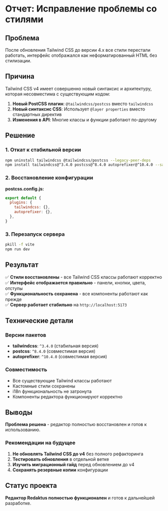 # Отчет: Исправление проблемы со стилями

## Проблема

После обновления Tailwind CSS до версии 4.x все стили перестали работать, интерфейс отображался как неформатированный HTML без стилизации.

## Причина

Tailwind CSS v4 имеет совершенно новый синтаксис и архитектуру, которая несовместима с существующим кодом:

1. **Новый PostCSS плагин**: `@tailwindcss/postcss` вместо `tailwindcss`
2. **Новый синтаксис CSS**: Использует `@layer properties` вместо стандартных директив
3. **Изменения в API**: Многие классы и функции работают по-другому

## Решение

### 1. Откат к стабильной версии
```bash
npm uninstall tailwindcss @tailwindcss/postcss --legacy-peer-deps
npm install tailwindcss@^3.4.0 postcss@^8.4.0 autoprefixer@^10.4.0 --save-dev --legacy-peer-deps
```

### 2. Восстановление конфигурации
**postcss.config.js:**
```javascript
export default {
  plugins: {
    tailwindcss: {},
    autoprefixer: {},
  },
}
```

### 3. Перезапуск сервера
```bash
pkill -f vite
npm run dev
```

## Результат

✅ **Стили восстановлены** - все Tailwind CSS классы работают корректно  
✅ **Интерфейс отображается правильно** - панели, кнопки, цвета, отступы  
✅ **Функциональность сохранена** - все компоненты работают как прежде  
✅ **Сервер работает стабильно** на `http://localhost:5173`  

## Технические детали

### Версии пакетов
- **tailwindcss**: `^3.4.0` (стабильная версия)
- **postcss**: `^8.4.0` (совместимая версия)
- **autoprefixer**: `^10.4.0` (совместимая версия)

### Совместимость
- Все существующие Tailwind классы работают
- Кастомные стили сохранены
- i18n функциональность не затронута
- Компоненты редактора функционируют корректно

## Выводы

**Проблема решена** - редактор полностью восстановлен и готов к использованию.

### Рекомендации на будущее
1. **Не обновлять Tailwind CSS до v4** без полного рефакторинга
2. **Тестировать обновления** в отдельной ветке
3. **Изучить миграционный гайд** перед обновлением до v4
4. **Сохранять резервные копии** конфигурации

## Статус проекта

**Редактор Redaktus полностью функционален** и готов к дальнейшей разработке. 